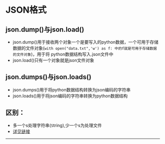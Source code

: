 # JSON格式
## json.dump()与json.load()
* json.dump()用于接收两个对象一个是要写入的python数据，一个可用于存储数据的文件对象(`with open("data.txt",'w') as f: 中的f就是可用于存储数据的文件对象`)，用于将
python数据结构写入.json文件中
* json.load()只有一个对象就是json文件对象
## json.dumps()与json.loads()
* json.dumps()用于将python数据结构转换为json编码的字符串
* json.loads()用于将json编码的字符串转换为python数据结构
## 区别：
* 多一个s处理字符串(`S`tring),少一个s为处理文件
* [详见链接](https://www.cnblogs.com/everfight/p/json_file.html)
-------------

